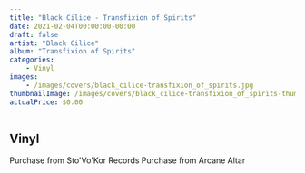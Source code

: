 ```yaml
---
title: "Black Cilice - Transfixion of Spirits"
date: 2021-02-04T00:00:00-00:00
draft: false
artist: "Black Cilice"
album: "Transfixion of Spirits"
categories:
    - Vinyl
images:
    - /images/covers/black_cilice-transfixion_of_spirits.jpg
thumbnailImage: /images/covers/black_cilice-transfixion_of_spirits-thumb.jpg
actualPrice: $0.00
---
```


## Vinyl
Purchase from Sto'Vo'Kor Records
Purchase from Arcane Altar
